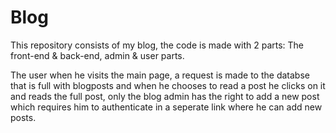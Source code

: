 # Blog

This repository consists of my blog, the code is made with 2 parts: The front-end & back-end, admin & user parts.

The user when he visits the main page, a request is made to the databse that is full with blogposts and when he chooses to read a post he clicks on it and reads the full post, only the blog admin has the right to add a new post which requires him to authenticate in a seperate link where he can add new posts.
